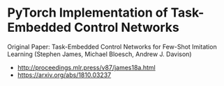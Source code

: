 # PyTorch Implementation of Task-Embedded Control Networks

Original Paper: Task-Embedded Control Networks for Few-Shot Imitation Learning (Stephen James, Michael Bloesch, Andrew J. Davison)
- http://proceedings.mlr.press/v87/james18a.html
- https://arxiv.org/abs/1810.03237
